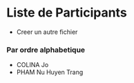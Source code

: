 # Liste de Participants

+ Creer un autre fichier

### Par ordre alphabetique

- COLINA Jo
- PHAM Nu Huyen Trang
